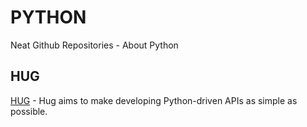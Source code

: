 # PYTHON
Neat Github Repositories - About Python

## HUG
[HUG](https://github.com/hugapi/hug/blob/develop/README.md) - Hug aims to make developing Python-driven APIs as simple as possible.
